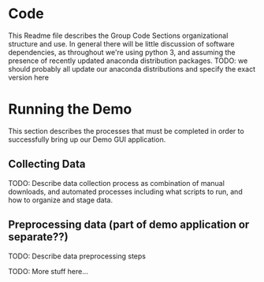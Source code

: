 # Code

This Readme file describes the Group Code Sections organizational structure and
use. In general there will be little discussion of software dependencies, as
throughout we're using python 3, and assuming the presence of recently updated
anaconda distribution packages.
TODO: we should probably all update our anaconda distributions and specify the
exact version here

# Running the Demo

This section describes the processes that must be completed in order to
successfully bring up our Demo GUI application.

## Collecting Data
TODO: Describe data collection process as combination of manual downloads, and
automated processes including what scripts to run, and how to organize and
stage data.

## Preprocessing data (part of demo application or separate??)
TODO: Describe data preprocessing steps

TODO: More stuff here...

